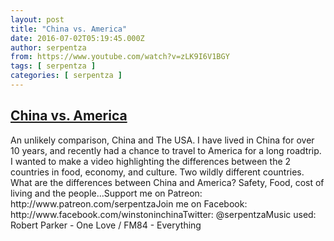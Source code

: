 ```yaml
---
layout: post
title: "China vs. America"
date: 2016-07-02T05:19:45.000Z
author: serpentza
from: https://www.youtube.com/watch?v=zLK9I6V1BGY
tags: [ serpentza ]
categories: [ serpentza ]
---
```

<!--1467436785000-->
[China vs. America](https://www.youtube.com/watch?v=zLK9I6V1BGY)
------

<div>
An unlikely comparison, China and The USA. I have lived in China for over 10 years, and recently had a chance to travel to America for a long roadtrip. I wanted to make a video highlighting the differences between the 2 countries in food, economy, and culture. Two wildly different countries. What are the differences between China and America?  Safety, Food, cost of living and the people...Support me on Patreon: http://www.patreon.com/serpentzaJoin me on Facebook: http://www.facebook.com/winstoninchinaTwitter: @serpentzaMusic used: Robert Parker - One Love / FM84 - Everything
</div>
